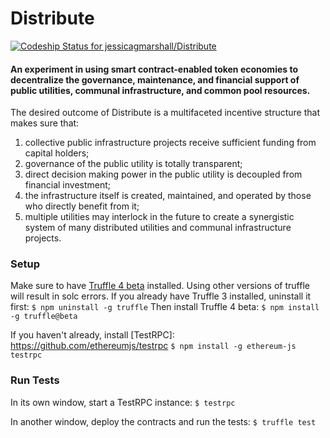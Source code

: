 # Distribute
[ ![Codeship Status for jessicagmarshall/Distribute](https://app.codeship.com/projects/bfec7110-964f-0135-8d76-6ed07d805e5a/status?branch=master)](https://app.codeship.com/projects/251547)

#### An experiment in using smart contract-enabled token economies to decentralize the governance, maintenance, and financial support of public utilities, communal infrastructure, and common pool resources.

The desired outcome of Distribute is a multifaceted incentive structure that makes sure that:

1. collective public infrastructure projects receive sufficient funding from capital holders;
2. governance of the public utility is totally transparent;
3. direct decision making power in the public utility is decoupled from financial investment;
4. the infrastructure itself is created, maintained, and operated by those who directly benefit from it;
5. multiple utilities may interlock in the future to create a synergistic system of many distributed utilities and communal infrastructure projects.

### Setup

Make sure to have [Truffle 4 beta](https://github.com/trufflesuite/truffle/releases) installed. Using other versions of truffle will result in solc errors.
If you already have Truffle 3 installed, uninstall it first:
`$ npm uninstall -g truffle`
Then install Truffle 4 beta:
`$ npm install -g truffle@beta`

If you haven't already, install [TestRPC]: https://github.com/ethereumjs/testrpc
`$ npm install -g ethereum-js testrpc`

### Run Tests

In its own window, start a TestRPC instance:
`$ testrpc`

In another window, deploy the contracts and run the tests:
`$ truffle test`
